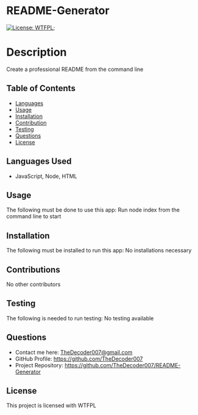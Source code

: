 # README-Generator
  
  [![License: WTFPL](https://img.shields.io/badge/License-WTFPL-brightgreen.svg)](http://www.wtfpl.net/about/);


  # Description
  Create a professional README from the command line

  ## Table of Contents

  * [Languages](#Languages)
  * [Usage](#Usage)
  * [Installation](#Installation)
  * [Contribution](#Contributions)
  * [Testing](#Testing)
  * [Questions](#Questions)
  * [License](#License)

  ## Languages Used
  * JavaScript, Node, HTML



  ## Usage
  The following must be done to use this app: Run node index from the command line to start

  ## Installation
  The following must be installed to run this app: No installations necessary

  ## Contributions
  No other contributors

  ## Testing
  The following is needed to run testing: No testing available

  ## Questions
  * Contact me here: TheDecoder007@gmail.com
  * GitHub Profile: https://github.com/TheDecoder007
  * Project Repository: https://github.com/TheDecoder007/README-Generator

  ## License
  This project is licensed with WTFPL
  
  